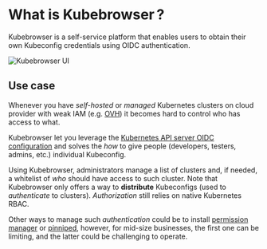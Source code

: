 #  What is Kubebrowser ?

Kubebrowser is a self-service platform that enables users to obtain their own Kubeconfig credentials using OIDC authentication.

![Kubebrowser UI](/kubebrowser-ui.webp)

## Use case

Whenever you have *self-hosted* or *managed* Kubernetes clusters on cloud provider with weak IAM (e.g. [OVH](https://www.ovh.com/)) it becomes hard to control who has access to what.

Kubebrowser let you leverage the [Kubernetes API server OIDC configuration](https://kubernetes.io/docs/reference/access-authn-authz/authentication/#openid-connect-tokens) and solves the *how* to give people (developers, testers, admins, etc.) individual Kubeconfig.

Using Kubebrowser, administrators manage a list of clusters and, if needed, a whitelist of *who* should have access to such cluster. Note that Kubebrowser only offers a way to **distribute** Kubeconfigs (used to *authenticate* to clusters). *Authorization* still relies on native Kubernetes RBAC.

Other ways to manage such *authentication* could be to install [permission manager](https://github.com/sighupio/permission-manager) or [pinniped](https://pinniped.dev/), however, for mid-size businesses, the first one can be limiting, and the latter could be challenging to operate.
